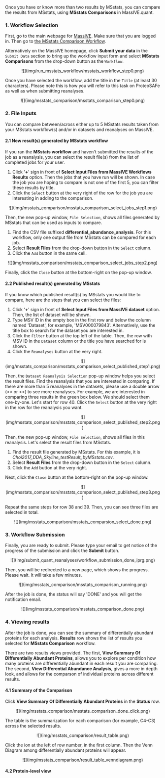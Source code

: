 
Once you have or know more than two results by MSstats, you can compare the results from MSstats, using **MSstats Comparisons** in MassIVE.quant.


### 1. Workflow Selection

First, go to the main webpage for [MassIVE](https://massive.ucsd.edu/ProteoSAFe/static/massive.jsp). Make sure that you are logged in.  Then go to [the MSstats Comparison Workflow](https://massive.ucsd.edu/ProteoSAFe/index.jsp?params=%7B%22workflow%22%3A%20%22MSSTATS_COMPARISONS%22%7D).

Alternatively on the MassIVE homepage, click **Submit your data** in the `Submit Data` section to bring up the workflow input form and select **MSstats Comparisons** from the drop-down button as the `Workflow`.

<center>
![](img/run_msstats_workflow/msstats_workflow_step0.png)
</center>

Once you have selected the workflow, add the title in the `Title` (at least 30 characters).  Please note this is how you will refer to this task on ProteoSAFe as well as when submitting reanalyses.

<center>
![](img/msstats_comparison/msstats_comparison_step0.png)
</center>

### 2. File Inputs

You can compare between/across either up to 5 MSstats results taken from your MSstats workflow(s) and/or in datasets and reanalyses on MassIVE.


#### 2.1 New result(s) generated by MSstats workflow

If you ran the **MSstats workflow** and haven't submitted the results of the job as a reanalysis, you can select the result file(s) from the list of completed jobs for your user.

1. Click '**+**' sign in front of **Select Input Files from MassIVE Workflows Results** option. Then the jobs that you have run will be shown. In case the job you are hoping to compare is not one of the first 5, you can filter these results by title.  
2. Click the `Select` button at the very right of the row for the job you are interesting in adding to the comparison.

<center>
![](img/msstats_comparison/msstats_comparison_select_jobs_step1.png)
</center>

Then, the new pop-up window, `File Selection`, shows all files generated by MSstats that can be used as inputs to compare.

1. Find the CSV file suffixed **differential_abundance_analysis**. For this workflow, only one output file from MSstats can be compared for each job.
2. Select **Result Files** from the drop-down button in the `Select` column.
3. Click the `Add` button in the same cell.

<center>
![](img/msstats_comparison/msstats_comparison_select_jobs_step2.png)
</center>

Finally, click the `Close` button at the bottom-right on the pop-up window. 


#### 2.2 Published result(s) generated by MSstats

If you know which published result(s) by MSstats you would like to compare, here are the steps that you can select the files:

1. Click '**+**' sign in front of **Select Input Files from MassIVE dataset** option. Then, the list of dataset will be shown.
2. Type MSV ID in the empty box in the first row and below the column named 'Dataset', for example, 'MSV000079843'.  Alternatively, use the title box to search for the dataset you are interested in.
3. Click the `Filter` button at the top left of the table. Then, the row with MSV ID in the `Dataset` column or the title you have searched for is shown.
4. Click the `Reanalyses` button at the very right.

<center>
![](img/msstats_comparison/msstats_comparison_select_published_step1.png)
</center>

Then, the `Dataset Reanalysis Selection` pop-up window helps you select the result files. Find the reanalysis that you are interested in comparing. If there are more than 5 reanalyses in the datasets, please use a double arrow (<< or >>) to see more reanalyses. For example, we are interested in comparing three results in the green box below. We should select them one-by-one. Let's start for row 40. Click the `Select` button at the very right in the row for the reanalysis you want.

<center>
![](img/msstats_comparison/msstats_comparison_select_published_step2.png)
</center>

Then, the new pop-up window, `File Selection`, shows all files in this reanalysis. Let's select the result files from MSstats.

1. Find the result file generated by MSstats. For this example, it is _Choi2017_DDA_Skyline_testResult_byMSstats.csv_. 
2. Select **Result Files** from the drop-down button in the `Select` column.
3. Click the `Add` button at the very right.

Next, click the `Close` button at the bottom-right on the pop-up window. 

<center>
![](img/msstats_comparison/msstats_comparison_select_published_step3.png)
</center>

Repeat the same steps for row 38 and 39. Then, you can see three files are selected in total.
<center>
![](img/msstats_comparison/msstats_comparsion_select_done.png)
</center>


### 3. Workflow Submission

Finally, you are ready to submit. Please type your email to get notice of the progress of the submission and click the **Submit** button.

<center>
![](img/submit_quant_reanalyses/workflow_submission_done_iprg.png)
</center>


Then, you will be redirected to a new page, which shows the progress. Please wait. It will take a few minutes. 

<center>
![](img/msstats_comparison/msstats_comparison_running.png)
</center>

After the job is done, the status will say 'DONE' and you will get the notification email.

<center>
![](img/msstats_comparison/msstats_comparison_done.png)
</center>


### 4. Viewing results

After the job is done, you can see the summary of differentially abundant proteins for each analysis.
**Results** row shows the list of results you selected for **MSstats Comparison** workflow.

There are two results views provided. The first, **View Summary Of Differentially Abundant Proteins**, allows you to explore per condition how many proteins are differentially abundant in each result you are comparing.  The second, **View Differential Abundance Analysis**, gives a more in depth look, and allows for the comparson of individual proteins across different results.

#### 4.1 Summary of the Comparison

Click **View Summary Of Differentially Abundant Proteins** in the **Status** row.

<center>
![](img/msstats_comparison/msstats_comparison_done_click.png)
</center>

The table is the summarization for each comparison (for example, C4-C3) across the selected results.

<center>
![](img/msstats_comparison/result_table.png)
</center>

Click the ion at the left of row number, in the first column. Then the Venn Diagram among differentially abundant proteins will appear.

<center>
![](img/msstats_comparison/result_table_venndiagram.png)
</center>

#### 4.2 Protein-level view
